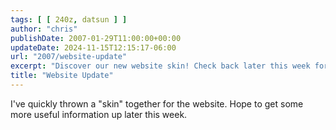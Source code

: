 ```yaml
---
tags: [ [ 240z, datsun ] ]
author: "chris"
publishDate: 2007-01-29T11:00:00+00:00
updateDate: 2024-11-15T12:15:17-06:00
url: "2007/website-update"
excerpt: "Discover our new website skin! Check back later this week for more useful updates and information."
title: "Website Update"
---
```


I've quickly thrown a "skin" together for the website. Hope to get some more useful information up later this week.
